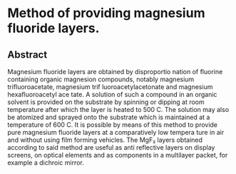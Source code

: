 # Method of providing magnesium fluoride layers.

## Abstract
Magnesium fluoride layers are obtained by disproportio nation of fluorine containing organic magnesion compounds, notably magnesium trifluoroacetate, magnesium trif luoroacetylacetonate and magnesium hexafluoroacetyl ace tate. A solution of such a compound in an organic solvent is provided on the substrate by spinning or dipping at room temperature after which the layer is heated to 500 C. The solution may also be atomized and sprayed onto the substrate which is maintained at a temperature of 600 C. It is possible by means of this method to provide pure magnesium fluoride layers at a comparatively low tempera ture in air and without using film forming vehicles. The MgF₂ layers obtained according to said method are useful as anti reflective layers on display screens, on optical elements and as components in a multilayer packet, for example a dichroic mirror.